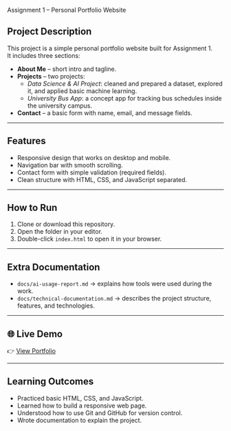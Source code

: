 Assignment 1 – Personal Portfolio Website  

## Project Description  
This project is a simple personal portfolio website built for Assignment 1.  
It includes three sections:  
- **About Me** – short intro and tagline.  
- **Projects** – two projects:  
  - *Data Science & AI Project*: cleaned and prepared a dataset, explored it, and applied basic machine learning.  
  - *University Bus App*: a concept app for tracking bus schedules inside the university campus.  
- **Contact** – a basic form with name, email, and message fields.  

---

## Features  
- Responsive design that works on desktop and mobile.  
- Navigation bar with smooth scrolling.  
- Contact form with simple validation (required fields).  
- Clean structure with HTML, CSS, and JavaScript separated.  

---

## How to Run  
1. Clone or download this repository.  
2. Open the folder in your editor.  
3. Double-click `index.html` to open it in your browser.  

---

## Extra Documentation  
- `docs/ai-usage-report.md` → explains how tools were used during the work.  
- `docs/technical-documentation.md` → describes the project structure, features, and technologies.  

---

## 🌐 Live Demo  
👉 [View Portfolio](https://neefcs.github.io/assignment-1/)  

---

## Learning Outcomes  
- Practiced basic HTML, CSS, and JavaScript.  
- Learned how to build a responsive web page.  
- Understood how to use Git and GitHub for version control.  
- Wrote documentation to explain the project.  
